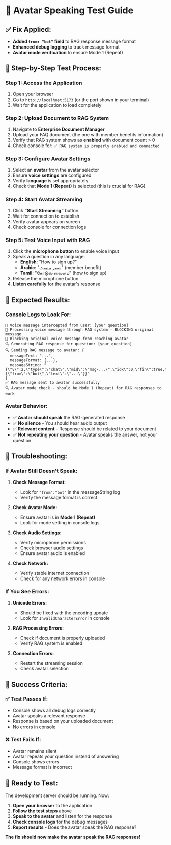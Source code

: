 # 🎤 Avatar Speaking Test Guide

## ✅ **Fix Applied:**
- **Added `from: "bot"` field** to RAG response message format
- **Enhanced debug logging** to track message format
- **Avatar mode verification** to ensure Mode 1 (Repeat)

## 🧪 **Step-by-Step Test Process:**

### **Step 1: Access the Application**
1. Open your browser
2. Go to `http://localhost:5173` (or the port shown in your terminal)
3. Wait for the application to load completely

### **Step 2: Upload Document to RAG System**
1. Navigate to **Enterprise Document Manager**
2. Upload your FAQ document (the one with member benefits information)
3. Verify that RAG system shows as **enabled** with document count > 0
4. Check console for: `✅ RAG system is properly enabled and connected`

### **Step 3: Configure Avatar Settings**
1. Select an **avatar** from the avatar selector
2. Ensure **voice settings** are configured
3. Verify **language** is set appropriately
4. Check that **Mode 1 (Repeat)** is selected (this is crucial for RAG)

### **Step 4: Start Avatar Streaming**
1. Click **"Start Streaming"** button
2. Wait for connection to establish
3. Verify avatar appears on screen
4. Check console for connection logs

### **Step 5: Test Voice Input with RAG**
1. Click the **microphone button** to enable voice input
2. Speak a question in any language:
   - **English**: "How to sign up?"
   - **Arabic**: "ممبر بینیفٹ" (member benefit)
   - **Tamil**: "கோடுஸ் ஸைனப்" (how to sign up)
3. Release the microphone button
4. **Listen carefully** for the avatar's response

## 🎯 **Expected Results:**

### **Console Logs to Look For:**
```
🎤 Voice message intercepted from user: [your question]
🧠 Processing voice message through RAG system - BLOCKING original message
🚫 Blocking original voice message from reaching avatar
🔍 Generating RAG response for question: [your question]
🔍 Sending RAG message to avatar: {
  messageText: "...",
  messageFormat: {...},
  messageString: "{\"v\":2,\"type\":\"chat\",\"mid\":\"msg-...\",\"idx\":0,\"fin\":true,\"pld\":{\"from\":\"bot\",\"text\":\"...\"}}"
}
✅ RAG message sent to avatar successfully
🔍 Avatar mode check - should be Mode 1 (Repeat) for RAG responses to work
```

### **Avatar Behavior:**
- ✅ **Avatar should speak** the RAG-generated response
- ✅ **No silence** - You should hear audio output
- ✅ **Relevant content** - Response should be related to your document
- ✅ **Not repeating your question** - Avatar speaks the answer, not your question

## 🚨 **Troubleshooting:**

### **If Avatar Still Doesn't Speak:**

1. **Check Message Format:**
   - Look for `"from":"bot"` in the messageString log
   - Verify the message format is correct

2. **Check Avatar Mode:**
   - Ensure avatar is in **Mode 1 (Repeat)**
   - Look for mode setting in console logs

3. **Check Audio Settings:**
   - Verify microphone permissions
   - Check browser audio settings
   - Ensure avatar audio is enabled

4. **Check Network:**
   - Verify stable internet connection
   - Check for any network errors in console

### **If You See Errors:**

1. **Unicode Errors:**
   - Should be fixed with the encoding update
   - Look for `InvalidCharacterError` in console

2. **RAG Processing Errors:**
   - Check if document is properly uploaded
   - Verify RAG system is enabled

3. **Connection Errors:**
   - Restart the streaming session
   - Check avatar selection

## 🎯 **Success Criteria:**

### **✅ Test Passes If:**
- Console shows all debug logs correctly
- Avatar speaks a relevant response
- Response is based on your uploaded document
- No errors in console

### **❌ Test Fails If:**
- Avatar remains silent
- Avatar repeats your question instead of answering
- Console shows errors
- Message format is incorrect

## 🚀 **Ready to Test:**

The development server should be running. Now:

1. **Open your browser** to the application
2. **Follow the test steps** above
3. **Speak to the avatar** and listen for the response
4. **Check console logs** for the debug messages
5. **Report results** - Does the avatar speak the RAG response?

**The fix should now make the avatar speak the RAG responses!**
